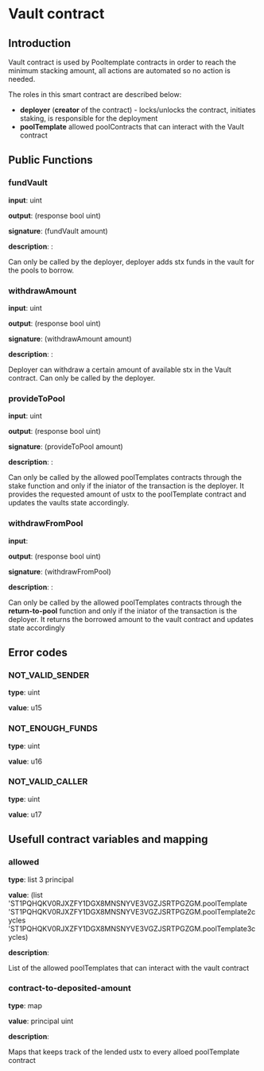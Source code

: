 # __Vault contract__

## __Introduction__
Vault contract is used by Pooltemplate contracts in order to reach the minimum stacking amount, all actions are automated so no action is needed.


The roles in this smart contract are described below:
- __deployer__ (__creator__ of the contract) - locks/unlocks the contract, initiates staking, is responsible for the deployment
- __poolTemplate__ allowed poolContracts that can interact with the Vault contract


## __Public Functions__

### fundVault
__input__: uint

__output__: (response bool uint)

__signature__: (fundVault amount)​

__description__: :​

Can only be called by the deployer, deployer adds stx funds in the vault for the pools to borrow.

### withdrawAmount
__input__: uint

__output__: (response bool uint)

__signature__: (withdrawAmount amount)​

__description__: :​

Deployer can withdraw a certain amount of available stx in the Vault contract. Can only be called by the deployer.

### provideToPool
__input__: uint

__output__: (response bool uint)

__signature__: (provideToPool amount)​

__description__: :​

Can only be called by the allowed poolTemplates contracts through the stake function and only if the iniator of the transaction is the deployer. It provides the requested amount of ustx to the poolTemplate contract and updates the vaults state accordingly.

### withdrawFromPool

__input__: 

__output__: (response bool uint)

__signature__: (withdrawFromPool)​

__description__: :​

Can only be called by the allowed poolTemplates contracts through the __return-to-pool__ function and only if the iniator of the transaction is the deployer. It returns the borrowed amount to the vault contract and updates state accordingly



## __Error codes__

### NOT_VALID_SENDER
__type__: uint

__value__: u15
### NOT_ENOUGH_FUNDS
__type__: uint

__value__: u16
### NOT_VALID_CALLER
__type__: uint

__value__: u17



## __Usefull contract variables and mapping__

### allowed
__type__: list 3 principal

__value__:  (list 'ST1PQHQKV0RJXZFY1DGX8MNSNYVE3VGZJSRTPGZGM.poolTemplate 'ST1PQHQKV0RJXZFY1DGX8MNSNYVE3VGZJSRTPGZGM.poolTemplate2cycles 'ST1PQHQKV0RJXZFY1DGX8MNSNYVE3VGZJSRTPGZGM.poolTemplate3cycles)


__description__: 

List of the allowed poolTemplates that can interact with the vault contract

### contract-to-deposited-amount
__type__: map

__value__:  principal uint

__description__: 

Maps that keeps track of the lended ustx to every alloed poolTemplate contract
